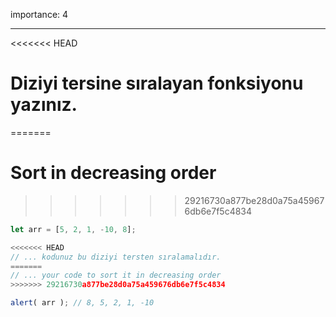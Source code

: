 importance: 4

---

<<<<<<< HEAD
# Diziyi tersine sıralayan fonksiyonu yazınız.
=======
# Sort in decreasing order
>>>>>>> 29216730a877be28d0a75a459676db6e7f5c4834

```js
let arr = [5, 2, 1, -10, 8];

<<<<<<< HEAD
// ... kodunuz bu diziyi tersten sıralamalıdır.
=======
// ... your code to sort it in decreasing order
>>>>>>> 29216730a877be28d0a75a459676db6e7f5c4834

alert( arr ); // 8, 5, 2, 1, -10
```

